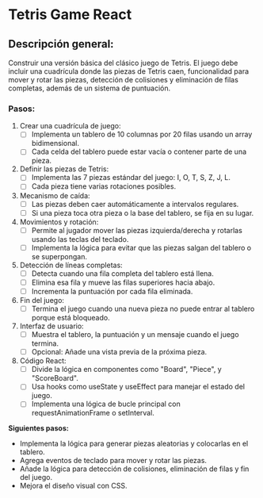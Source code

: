 # Tetris Game React

## Descripción general:
 Construir una versión básica del clásico juego de Tetris. El juego debe incluir una cuadrícula donde las piezas de Tetris caen, funcionalidad para mover y rotar las piezas, detección de colisiones y eliminación de filas completas, además de un sistema de puntuación.

### Pasos:

1. Crear una cuadrícula de juego:
    - [ ] Implementa un tablero de 10 columnas por 20 filas usando un array bidimensional.
    - [ ] Cada celda del tablero puede estar vacía o contener parte de una pieza.

2. Definir las piezas de Tetris:
    - [ ] Implementa las 7 piezas estándar del juego: I, O, T, S, Z, J, L.
    - [ ] Cada pieza tiene varias rotaciones posibles.

3. Mecanismo de caída:
    - [ ] Las piezas deben caer automáticamente a intervalos regulares.
    - [ ] Si una pieza toca otra pieza o la base del tablero, se fija en su lugar.

4. Movimientos y rotación:
    - [ ] Permite al jugador mover las piezas izquierda/derecha y rotarlas usando las teclas del teclado.
    - [ ] Implementa la lógica para evitar que las piezas salgan del tablero o se superpongan.

5. Detección de líneas completas:
    - [ ] Detecta cuando una fila completa del tablero está llena.
    - [ ] Elimina esa fila y mueve las filas superiores hacia abajo.
    - [ ] Incrementa la puntuación por cada fila eliminada.

6. Fin del juego:
    - [ ] Termina el juego cuando una nueva pieza no puede entrar al tablero porque está bloqueado.

7. Interfaz de usuario:
    - [ ] Muestra el tablero, la puntuación y un mensaje cuando el juego termina.
    - [ ] Opcional: Añade una vista previa de la próxima pieza.

8. Código React:
    - [ ] Divide la lógica en componentes como "Board", "Piece", y "ScoreBoard".
    - [ ] Usa hooks como useState y useEffect para manejar el estado del juego.
    - [ ] Implementa una lógica de bucle principal con requestAnimationFrame o setInterval.

**Siguientes pasos:**

- Implementa la lógica para generar piezas aleatorias y colocarlas en el tablero.
- Agrega eventos de teclado para mover y rotar las piezas.
- Añade la lógica para detección de colisiones, eliminación de filas y fin del juego.
- Mejora el diseño visual con CSS.